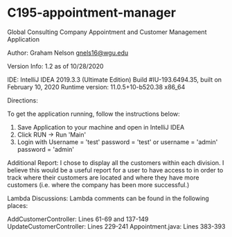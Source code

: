 # C195-appointment-manager

Global Consulting Company
Appointment and Customer Management Application

Author:
Graham Nelson
gnels16@wgu.edu

Version Info:
1.2 as of 10/28/2020

IDE:
IntelliJ IDEA 2019.3.3 (Ultimate Edition)
Build #IU-193.6494.35, built on February 10, 2020
Runtime version: 11.0.5+10-b520.38 x86_64

Directions:

To get the application running, follow the instructions below:
1. Save Application to your machine and open in IntelliJ IDEA
2. Click RUN -> Run 'Main'
3. Login with Username = 'test' password = 'test' or username = 'admin' password = 'admin'

Additional Report:
I chose to display all the customers within each division. I believe this would be a useful
report for a user to have access to in order to track where their customers are located and where
they have more customers (i.e. where the company has been more successful.)

Lambda Discussions:
Lambda comments can be found in the following places:

AddCustomerController: Lines 61-69 and 137-149
UpdateCustomerController: Lines 229-241
Appointment.java: Lines 383-393
